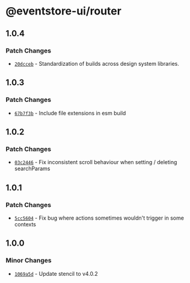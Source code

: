 # @eventstore-ui/router

## 1.0.4

### Patch Changes

-   [`20dcceb`](https://github.com/EventStore/Design-System/commit/20dccebe11067986fd5eb31aa7f9e5bf03063017) - Standardization of builds across design system libraries.

## 1.0.3

### Patch Changes

-   [`67b7f3b`](https://github.com/EventStore/Design-System/commit/67b7f3b6de6e561e3b8e55aa1e3e4dec81d91737) - Include file extensions in esm build

## 1.0.2

### Patch Changes

-   [`03c2446`](https://github.com/EventStore/Design-System/commit/03c24460321e4746ced94b25b7c235180ec214e2) - Fix inconsistent scroll behaviour when setting / deleting searchParams

## 1.0.1

### Patch Changes

-   [`5cc5604`](https://github.com/EventStore/Design-System/commit/5cc560463afc2102ffbbd668400b2545eab7e44d) - Fix bug where actions sometimes wouldn't trigger in some contexts

## 1.0.0

### Minor Changes

-   [`1069a5d`](https://github.com/EventStore/Design-System/commit/1069a5d3af7986c56fd616049402315a59bc438c) - Update stencil to v4.0.2

